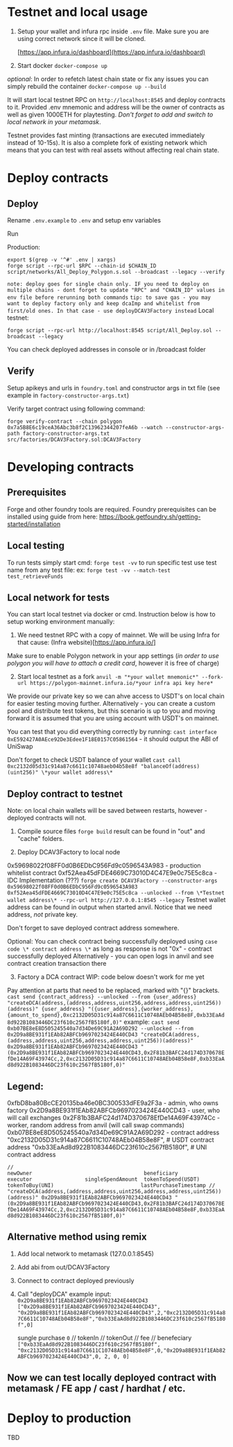 # Testnet and local usage

1. Setup your wallet and infura rpc inside `.env` file. Make sure you are using correct network since it will be cloned.

   [https://app.infura.io/dashboard](https://app.infura.io/dashboard)

2. Start docker
   `docker-compose up`

_optional_: In order to refetch latest chain state or fix any issues you can simply rebuild the container `docker-compose up --build`

It will start local testnet RPC on `http://localhost:8545` and deploy contracts to it. Provided .env mnemonic and address will be the owner of contracts as well as given 1000ETH for playtesting. _Don't forget to add and switch to local network in your metamask_.

Testnet provides fast minting (transactions are executed immediately instead of 10-15s). It is also a complete fork of existing network which means that you can test with real assets without affecting real chain state.

# Deploy contracts

## Deploy

Rename `.env.example` to `.env` and setup env variables

Run

Production:

```
export $(grep -v '^#' .env | xargs)
forge script --rpc-url $RPC --chain-id $CHAIN_ID script/networks/All_Deploy_Polygon.s.sol --broadcast --legacy --verify
```

`note: deploy goes for single chain only. IF you need to deploy on multiple chains - dont forget to update "RPC" and "CHAIN_ID" values in env file before rerunning both commands`
`tip: to save gas - you may want to deploy factory only and keep dcaImp and whitelist from first/old ones. In that case - use deployDCAV3Factory instead`
Local testnet:

```
forge script --rpc-url http://localhost:8545 script/All_Deploy.sol --broadcast --legacy
```

You can check deployed addresses in console or in /broadcast folder

## Verify

Setup apikeys and urls in `foundry.toml` and constructor args in txt file (see example in `factory-constructor-args.txt`)

Verify target contract using following command:

```
forge verify-contract --chain polygon 0x7a5B8E6c19ceA36Abc3b8f2C13962344207feA6b --watch --constructor-args-path factory-constructor-args.txt src/factories/DCAV3Factory.sol:DCAV3Factory
```

# Developing contracts

## Prerequisites

Forge and other foundry tools are required.
Foundry prerequisites can be installed using guide from here: https://book.getfoundry.sh/getting-started/installation

## Local testing

To run tests simply start
cmd: `forge test -vv`
to run specific test use test name from any test file:
ex: `forge test -vv --match-test test_retrieveFunds`

## Local network for tests

You can start local testnet via docker or cmd. Instruction below is how to setup working environment manually:

1. We need testnet RPC with a copy of mainnet.
   We will be using Infra for that cause: (Infra website)[https://app.infura.io/]

Make sure to enable Polygon network in your app settings (_in order to use polygon you will have to attach a credit card_, however it is free of charge)

2. Start local testnet as a fork
   `anvil -m "*your wallet mnemonic*" --fork-url https://polygon-mainnet.infura.io/*your infra api key here*`

We provide our private key so we can ahve access to USDT's on local chain for easier testing moving further. Alternatively - you can create a custom pool and distribute test tokens, but this scenario is up to you and moving forward it is assumed that you are using account with USDT's on mainnet.

You can test that you did everything correctly by running:
`cast interface 0xE592427A0AEce92De3Edee1F18E0157C05861564` - it should output the ABI of UniSwap

Don't forget to check USDT balance of your wallet
`cast call 0xc2132d05d31c914a87c6611c10748aeb04b58e8f "balanceOf(address)(uint256)" \*your wallet address\*`

## Deploy contract to testnet

Note: on local chain wallets will be saved between restarts, however - deployed contracts will not.

1. Compile source files
   `forge build`
   result can be found in "out" and "cache" folders.

2. Deploy DCAV3Factory to local node

0x59698022f08FF0d0B6EDbC956Fd9c0596543A983 - production whitelist contract
0xf52Aea45dFDE4669C73010D4C47E9e0c75E5c8ca - IDC Implementation (???)
`forge create DCAV3Factory --constructor-args 0x59698022f08FF0d0B6EDbC956Fd9c0596543A983 0xf52Aea45dFDE4669C73010D4C47E9e0c75E5c8ca --unlocked --from \*Testnet wallet address\* --rpc-url http://127.0.0.1:8545 --legacy`
Testnet wallet address can be found in output when started anvil. Notice that we need address, _not_ private key.

Don't forget to save deployed contract address somewhere.

Optional:
You can check contract being successfully deployed using
`case code \* contract address \*`
as long as response is not "0x" - contract successfully deployed
Alternatively - you can open logs in anvil and see contract creation transaction there

3. Factory a DCA contract
   WIP: code below doesn't work for me yet

Pay attention at parts that need to be replaced, marked with "{}" brackets.
`cast send {contract_address} --unlocked --from {user_address} "createDCA(address,(address,address,uint256,address,address,uint256))(address)" {user_address} "({user_address},{worker_address},{amount_to_spend},0xc2132D05D31c914a87C6611C10748AEb04B58e8F,0xb33EaAd8d922B1083446DC23f610c2567fB5180f,0)"`
example:
`cast send 0xb07BE8eE8D505245540a7d34De69C91A2A69D292 --unlocked --from 0x2D9a8BE931f1EAb82ABFCb9697023424E440CD43 "createDCA(address,(address,address,uint256,address,address,uint256))(address)" 0x2D9a8BE931f1EAb82ABFCb9697023424E440CD43 "(0x2D9a8BE931f1EAb82ABFCb9697023424E440CD43,0x2F81b3BAFC24d174D370678EfDe14A69F43974Cc,2,0xc2132D05D31c914a87C6611C10748AEb04B58e8F,0xb33EaAd8d922B1083446DC23f610c2567fB5180f,0)"`

## Legend:

0xfbD8ba80BcCE20135ba46e0BC300533dFE9a2F3a - admin, who owns factory
0x2D9a8BE931f1EAb82ABFCb9697023424E440CD43 - user, who will call exchanges
0x2F81b3BAFC24d174D370678EfDe14A69F43974Cc - worker, random address from anvil (will call swap commands)
0xb07BE8eE8D505245540a7d34De69C91A2A69D292 - contract address
"0xc2132D05D31c914a87C6611C10748AEb04B58e8F", # USDT contract address
"0xb33EaAd8d922B1083446DC23f610c2567fB5180f", # UNI contract address

`//                                                                                  newOwner                                    beneficiary                                executor                 singleSpendAmount  tokenToSpend(USDT)                          tokenToBuy(UNI)                            lastPurchaseTimestamp
// "createDCA(address,(address,address,uint256,address,address,uint256))(address)" 0x2D9a8BE931f1EAb82ABFCb9697023424E440CD43 "(0x2D9a8BE931f1EAb82ABFCb9697023424E440CD43,0x2F81b3BAFC24d174D370678EfDe14A69F43974Cc,2,0xc2132D05D31c914a87C6611C10748AEb04B58e8F,0xb33EaAd8d922B1083446DC23f610c2567fB5180f,0)"`

## Alternative method using remix

1. Add local network to metamask (127.0.0.1:8545)
2. Add abi from out/DCAV3Factory
3. Connect to contract deployed previously
4. Call "deployDCA"
   example input:
   `0x2D9a8BE931f1EAb82ABFCb9697023424E440CD43`
   `["0x2D9a8BE931f1EAb82ABFCb9697023424E440CD43", "0x2D9a8BE931f1EAb82ABFCb9697023424E440CD43",2,"0xc2132D05D31c914a87C6611C10748AEb04B58e8F","0xb33EaAd8d922B1083446DC23f610c2567fB5180f",0]`

   sungle purchase
   `0`
   // tokenIn // tokenOut // fee // benefeciary
   `["0xb33EaAd8d922B1083446DC23f610c2567fB5180f", "0xc2132D05D31c914a87C6611C10748AEb04B58e8F",0,"0x2D9a8BE931f1EAb82ABFCb9697023424E440CD43",0, 2, 0, 0]`

## Now we can test locally deployed contract with metamask / FE app / cast / hardhat / etc.

# Deploy to production

TBD
